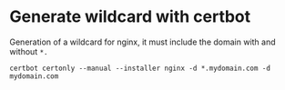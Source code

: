 # Generate wildcard with certbot
Generation of a wildcard for nginx, it must include the domain with and without `*.`
```
certbot certonly --manual --installer nginx -d *.mydomain.com -d mydomain.com
```
